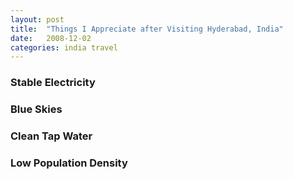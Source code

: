 ```yaml
---
layout: post
title:  "Things I Appreciate after Visiting Hyderabad, India"
date:   2008-12-02
categories: india travel
---
```


### Stable Electricity

### Blue Skies

### Clean Tap Water

### Low Population Density


